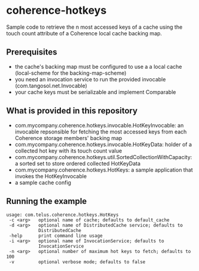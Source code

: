# coherence-hotkeys

Sample code to retrieve the n most accessed keys of a cache using the touch count attribute of a Coherence local cache backing map.

## Prerequisites

- the cache's backing map must be configured to use a a local cache (local-scheme for the backing-map-scheme)
- you need an invocation service to run the provided invocable (com.tangosol.net.Invocable)
- your cache keys must be serializable and implement Comparable

## What is provided in this repository

- com.mycompany.coherence.hotkeys.invocable.HotKeyInvocable: an invocable repsonsible for fetching the most accessed keys from each Coherence storage members' backing map
- com.mycompany.coherence.hotkeys.invocable.HotKeyData: holder of a collected hot key with its touch count value
- com.mycompany.coherence.hotkeys.util.SortedCollectionWithCapacity: a sorted set to store ordered collected HotKeyData
- com.mycompany.coherence.hotkeys.HotKeys: a sample application that invokes the HotKeyInvocable
- a sample cache config

## Running the example

```
usage: com.telus.coherence.hotkeys.HotKeys
 -c <arg>   optional name of cache; defaults to default_cache
 -d <arg>   optional name of DistributedCache service; defaults to
            DistributedCache
 -help      print command line usage
 -i <arg>   optional name of InvocationService; defaults to
            InvocationService
 -n <arg>   optional number of maximum hot keys to fetch; defaults to 100
 -v         optional verbose mode; defaults to false
```
